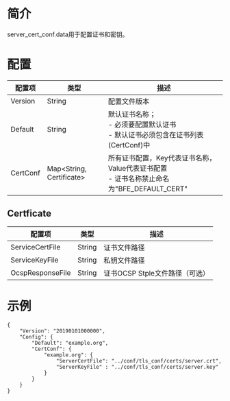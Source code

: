 # 简介

server_cert_conf.data用于配置证书和密钥。

# 配置

| 配置项   | 类型   | 描述                                                         |
| -------- | ------ | ------------------------------------------------------------ |
| Version  | String | 配置文件版本                                                 |
| Default  | String | 默认证书名称；<br>- 必须要配置默认证书<br>- 默认证书必须包含在证书列表(CertConf)中 |
| CertConf | Map&lt;String, Certificate&gt; | 所有证书配置，Key代表证书名称，Value代表证书配置 <br>- 证书名称禁止命名为"BFE_DEFAULT_CERT" |

## Certficate
| 配置项   | 类型   | 描述                                                         |
| -------- | ------ | ------------------------------------------------------------ |
| ServiceCertFile  | String | 证书文件路径                                                 |
| ServiceKeyFile  | String | 私钥文件路径 |
| OcspResponseFile | String | 证书OCSP Stple文件路径（可选） |

# 示例

```
{
    "Version": "20190101000000",
    "Config": {
        "Default": "example.org",
        "CertConf": {
            "example.org": {
                "ServerCertFile": "../conf/tls_conf/certs/server.crt",
                "ServerKeyFile" : "../conf/tls_conf/certs/server.key"
            }
        }
    }
}
```
